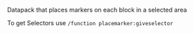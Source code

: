 Datapack that places markers on each block in a selected area

To get Selectors use `/function placemarker:giveselector`
